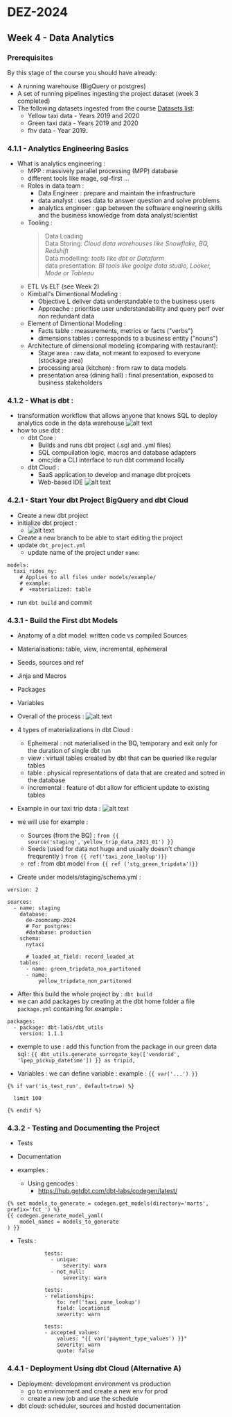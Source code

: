 # DEZ-2024
## Week 4 - Data Analytics

### Prerequisites
By this stage of the course you should have already: 

- A running warehouse (BigQuery or postgres) 
- A set of running pipelines ingesting the project dataset (week 3 completed)
- The following datasets ingested from the course [Datasets list](https://github.com/DataTalksClub/nyc-tlc-data/): 
  * Yellow taxi data - Years 2019 and 2020
  * Green taxi data - Years 2019 and 2020 
  * fhv data - Year 2019. 

### 4.1.1 - Analytics Engineering Basics
- What is analytics engineering :
    - MPP : massively parallel processing (MPP) database
    - different tools like mage, sql-first ...
    - Roles in data team :
        - Data Engineer : prepare and maintain the infrastructure 
        - data analyst : uses data to answer question and solve problems
        - analytics engineer : gap between the software engineering skills and the business knowledge from data analyst/scientist
    - Tooling : 
        > Data Loading \
        > Data Storing: _Cloud data warehouses like Snowflake, BQ, Redshift_ \
        > Data modelling: _tools like dbt or Dataform_ \
        > data presentation: _BI tools like goolge data studio, Looker, Mode or Tableau_
    - ETL Vs ELT (see Week 2)
    - Kimball's Dimentional Modeling :
        - Objective L deliver data understandable to the business users
        - Approache : prioritise user understandability and query perf over non redundant data 
    - Element of Dimentional Modeling :
        - Facts table : measurements, metrics or facts ("verbs")
        - dimensions tables : corresponds to a business entity ("nouns")
    - Architecture of dimensional modeling (comparing with restaurant):
        - Stage area : raw data, not meant to exposed to everyone (stockage area)
        - processing area (kitchen) : from raw to data models
        - presentation area (dining hall) : final presentation, exposed to business stakeholders

### 4.1.2 - What is dbt :
- transformation workflow that allows anyone that knows SQL to deploy analytics code in the data warehouse
![alt text](image.png)
- how to use dbt :
    - dbt Core :
        - Builds and runs dbt project (.sql and .yml files)
        - SQL compuilation logic, macros and database adapters
        - omc;ide a CLI interface to run dbt command locally
    - dbt Cloud :
        - SaaS application to develop and manage dbt projcets
        - Web-based IDE
![alt text](image-1.png)

### 4.2.1 - Start Your dbt Project BigQuery and dbt Cloud
- Create a new dbt project
- initialize dbt project :
    - ![alt text](image-2.png)
- Create a new branch to be able to start editing the project
- update `dbt_project.yml`
    - update name of the project under `name`:
```
models:
  taxi_rides_ny:
    # Applies to all files under models/example/
    # example:
    #  +materialized: table
```
- run `dbt build` and commit

### 4.3.1 - Build the First dbt Models
- Anatomy of a dbt model: written code vs compiled Sources
- Materialisations: table, view, incremental, ephemeral
- Seeds, sources and ref
- Jinja and Macros
- Packages
- Variables

- Overall of the process :
![alt text](image-3.png)

- 4 types of materializations in dbt Cloud :
    - Ephemeral : not materialised in the BQ, temporary and exit only for the duration of single dbt run
    - view : virtual tables created by dbt that can be queried like regular tables
    - table : physical representations of data that are created and sotred in the database
    - incremental : feature of dbt allow for efficient update to existing tables
- Example in our taxi trip data :
![alt text](image-4.png)

- we will use for example :
    - Sources (from the BQ) : `from {{ source('staging','yellow_trip_data_2021_01') }}`
    - Seeds (used for data not huge and usually doesn't change frequrently ) `from {{ ref('taxi_zone_loolup')}}`
    - ref : from dbt model `from {{ ref ('stg_green_tripdata')}}`

- Create under models/staging/schema.yml :
```
version: 2

sources:
  - name: staging
    database:
      de-zoomcamp-2024
      # For postgres:
      #database: production
    schema:
      nytaxi

      # loaded_at_field: record_loaded_at
    tables:
      - name: green_tripdata_non_partitoned
      - name:
          yellow_tripdata_non_partitoned
```

- After this build the whole project by : `dbt build`
- we can add packages by creating at the dbt home folder a file `package.yml` containing for example :
```
packages:
  - package: dbt-labs/dbt_utils
    version: 1.1.1
```

- exemple to use : add this function from the package in our green data sql : `{{ dbt_utils.generate_surrogate_key(['vendorid', 'lpep_pickup_datetime']) }} as tripid,`

- Variables : we can define variable : example : `{{ var('...') }}`
```
{% if var('is_test_run', default=true) %}

  limit 100

{% endif %}
```
### 4.3.2 - Testing and Documenting the Project

- Tests
- Documentation

- examples :
  - Using gencodes : 
    - https://hub.getdbt.com/dbt-labs/codegen/latest/
``` 
{% set models_to_generate = codegen.get_models(directory='marts', prefix='fct_') %}
{{ codegen.generate_model_yaml(
    model_names = models_to_generate
) }}
```

  - Tests :
  ```
              tests:
                - unique:
                    severity: warn
                - not_null:
                    severity: warn
  ``` 
  ```
              tests:
              - relationships:
                  to: ref('taxi_zone_lookup')
                  field: locationid
                  severity: warn
  ```
  ```
              tests: 
              - accepted_values:
                  values: "{{ var('payment_type_values') }}"
                  severity: warn
                  quote: false
  ```

### 4.4.1 - Deployment Using dbt Cloud (Alternative A)
- Deployment: development environment vs production
  - go to environment and create a new env for prod
  - create a new job and use the schedule
- dbt cloud: scheduler, sources and hosted documentation